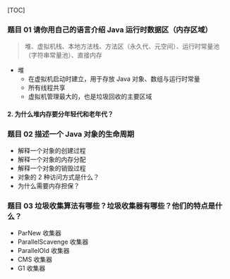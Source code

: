 [TOC]

### 题目 01 请你用自己的语言介绍 Java 运行时数据区（内存区域）

> 堆、虚拟机栈、本地方法栈、方法区（永久代、元空间）、运行时常量池（字符串常量池）、直接内存

- 堆
  - 在虚拟机启动时建立，用于存放 Java 对象、数组与运行时常量
  - 所有线程共享
  - 虚拟机管理最大的，也是垃圾回收的主要区域

#### 2. 为什么堆内存要分年轻代和老年代？

### 题目 02 描述一个 Java 对象的生命周期

- 解释一个对象的创建过程
- 解释一个对象的内存分配
- 解释一个对象的销毁过程
- 对象的 2 种访问方式是什么？
- 为什么需要内存担保？

### 题目 03 垃圾收集算法有哪些？垃圾收集器有哪些？他们的特点是什么？

- ParNew 收集器
- ParallelScavenge 收集器
- ParallelOld 收集器
- CMS 收集器
- G1 收集器